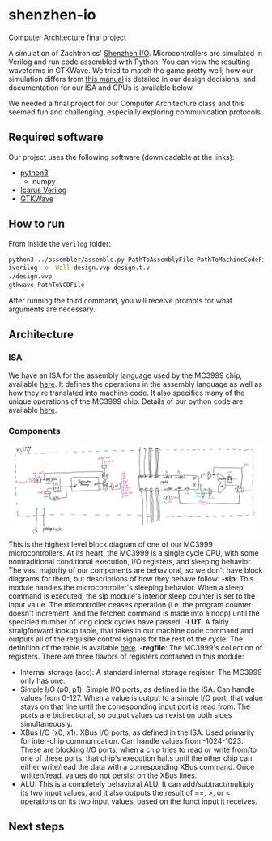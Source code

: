 # shenzhen-io
Computer Architecture final project

A simulation of Zachtronics' [Shenzhen I/O](http://www.zachtronics.com/shenzhen-io/). Microcontrollers are simulated in Verilog and run code assembled with Python. You can view the resulting waveforms in GTKWave. We tried to match the game pretty well; how our simulation differs from [this manual](http://shenzhen-io.wikia.com/wiki/File:SHENZHEN_IO_Manual.pdf) is detailed in our design decisions, and documentation for our ISA and CPUs is available below.

We needed a final project for our Computer Architecture class and this seemed fun and challenging, especially exploring communication protocols.

## Required software

Our project uses the following software (downloadable at the links):

- [python3](https://www.python.org/)
  - numpy
- [Icarus Verilog](http://iverilog.icarus.com/)
- [GTKWave](http://gtkwave.sourceforge.net/)

## How to run

From inside the `verilog` folder:

```bash
python3 ../assembler/assemble.py PathToAssemblyFile PathToMachineCodeFile
iverilog -o -Wall design.vvp design.t.v
./design.vvp
gtkwave PathToVCDFile
```

After running the third command, you will receive prompts for what arguments are necessary.

## Architecture
### ISA
We have an ISA for the assembly language used by the MC3999 chip, available [here](ISA.pdf). It defines the operations in the assembly language as well as how they're translated into machine code. It also specifies many of the unique operations of the MC3999 chip. Details of our python code are available [here](python).

### Components
![Block Diagram](images/blockdiagram.jpg)
This is the highest level block diagram of one of our MC3999 microcontrollers. At its heart, the MC3999 is a single cycle CPU, with some nontraditional conditional execution, I/O registers, and sleeping behavior. The vast majority of our components are behavioral, so we don't have block diagrams for them, but descriptions of how they behave follow:
-**slp**: This module handles the microcontroller's sleeping behavior. When a sleep command is executed, the slp module's interior sleep counter is set to the input value. The microntroller ceases operation (i.e. the program counter doesn't increment, and the fetched command is made into a noop) until the specified number of long clock cycles have passed.
-**LUT**: A fairly straigforward lookup table, that takes in our machine code command and outputs all of the requisite control signals for the rest of the cycle. The definition of the table is available [here](https://docs.google.com/spreadsheets/d/1rYDHNdSZZgFAvp9TGcSAbn49Tsm6109KkL4NYZ0mMM4/edit?usp=sharing).
-**regfile**: The MC3999's collection of registers. There are three flavors of registers contained in this module:
 - Internal storage (acc): A standard internal storage register. The MC3999 only has one.
 - Simple I/O (p0, p1): Simple I/O ports, as defined in the ISA. Can handle values from 0-127. When a value is output to a simple I/O port, that value stays on that line until the corresponding input port is read from. The ports are bidirectional, so output values can exist on both sides simultaneously.
 - XBus I/O (x0, x1): XBus I/O ports, as defined in the ISA. Used primarily for inter-chip communication. Can handle values from -1024-1023. These are blocking I/O ports; when a chip tries to read or write from/to one of these ports, that chip's execution halts until the other chip can either write/read the data with a corresponding XBus command. Once written/read, values do not persist on the XBus lines.
 - ALU: This is a completely behavioral ALU. It can add/subtract/multiply its two input values, and it also outputs the result of ==, >, or < operations on its two input values, based on the funct input it receives.

## Next steps

